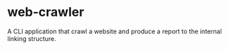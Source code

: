 # web-crawler
A CLI application that crawl a website and produce a report to the internal linking structure.
